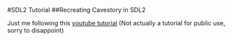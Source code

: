 #SDL2 Tutorial
##Recreating Cavestory in SDL2

Just me following this [youtube tutorial](https://www.youtube.com/watch?v=ETvApbD5xRo&index=1&list=PLNOBk_id22bw6LXhrGfhVwqQIa-M2MsLa)
(Not actually a tutorial for public use, sorry to disappoint)
